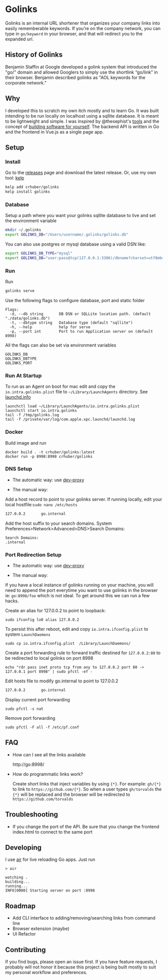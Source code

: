 
# Golinks

Golinks is an internal URL shortener that organizes your company links into easily rememberable keywords. If you’re on the company network, you can type in <code>go/keyword</code> in your browser, and that will redirect you to the expanded url.


## History of Golinks

Benjamin Staffin at Google developed a golink system that introduced the "go/" domain and allowed Googlers to simply use the shortlink “go/link” in their browser. Benjamin described golinks as "AOL keywords for the corporate network."

## Why

I developed this to scratch my own itch mostly and to learn Go. It was built intending to be run locally on localhost using a sqllite database. It is meant to be lightweight and simple. I was inspired by
@thesephist's [tools](https://thesephist.com/posts/tools/) and the concept of [building software for yourself](https://changelog.com/podcast/455).
The backend API is written in Go and the frontend in Vue.js as a single page app.


## Setup

### Install

Go to the [releases](https://github.com/crhuber/golinks/releases) page and download the latest release.
Or, use my own tool: [kelp](https://github.com/crhuber/kelp)

```bash
kelp add crhuber/golinks
kelp install golinks
```

### Database

Setup a path where you want your golinks sqllite database to live and set the environment variable

```bash
mkdir ~/.golinks
export GOLINKS_DB="/Users/username/.golinks/golinks.db"
```

You can also use postgres or mysql database using a valid DSN like:

```bash
export GOLINKS_DB_TYPE="mysql"
export GOLINKS_DB="user:pass@tcp(127.0.0.1:3306)/dbname?charset=utf8mb4&parseTime=True&loc=Local"
```

### Run

Run

```bash
golinks serve
```

Use the following flags to configure database, port and static folder

```
Flags:
  -d, --db string       DB DSN or SQLLite location path. (default "./data/golinks.db")
  -t, --dbtype string   Database type (default "sqllite")
  -h, --help            help for serve
  -p, --port int        Port to run Application server on (default 8998)
```

All the flags can also be set via environment variables

```
GOLINKS_DB
GOLINKS_DBTYPE
GOLINKS_PORT
```

### Run At Startup
To run as an Agent on boot for mac edit and copy the `io.intra.golinks.plist` file to `~/Library/LaunchAgents`  directory.
See [launchd.info](https://www.launchd.info/)

```
launchctl load ~/Library/LaunchAgents/io.intra.golinks.plist
launchctl start io.intra.golinks
tail -f /tmp/golinks.log
tail -f /private/var/log/com.apple.xpc.launchd/launchd.log
```

### Docker

Build image and run
```
docker build . -t crhuber/golinks:latest
docker run -p 8998:8998 crhuber/golinks
```

### DNS Setup

* The automatic way: use [dev-proxy](https://github.com/crhuber/dev-proxy)

* The manual way:

Add a host record to point to your golinks server.
If running locally,  edit your local hostfile:`sudo nano /etc/hosts`

```bash
127.0.0.2       go.internal
```

Add the host suffix to your search domains.
System Preferences>Network>Advanced>DNS>Search Domains:

```
Search Domains:
.internal
```

### Port Redirection Setup

* The automatic way: use [dev-proxy](https://github.com/crhuber/dev-proxy)

* The manual way:

If you have a local instance of golinks running on your machine, you will need to append the port everytime you want to use golinks in the browser
ie: `go:8998/foo` which is not ideal. To get around this we can run a few hacks.

Create an alias for 127.0.0.2 to point to loopback:

```
sudo ifconfig lo0 alias 127.0.0.2
```

To persist this after reboot, edit and copy `io.intra.ifconfig.plist` to system `LaunchDaemons`

```
sudo cp io.intra.ifconfig.plist  /Library/LaunchDaemons/
```

Create a port forwarding rule to forward traffic destined for `127.0.0.2:80` to be redirected to local golinks on port 8998

```
echo "rdr pass inet proto tcp from any to 127.0.0.2 port 80 -> 127.0.0.1 port 8998" | sudo pfctl -ef -
```

Edit hosts file to modify go.internal to point to 127.0.0.2

```bash
127.0.0.2       go.internal
```

Display current port forwarding

```
sudo pfctl -s nat
```

Remove port forwarding

```
sudo pfctl -F all -f /etc/pf.conf
```

## FAQ

* How can I see all the links available

    http://go:8998/


* How do programmatic links work?

    Create short links that inject variables by using `{*}`. For example: `gh/{*}` to link to `https://github.com/{*}`.
    So when a user types `gh/torvalds` the `{*}` will be replaced and the browser will be redirected to `https://github.com/torvalds`

## Troubleshooting

- If you change the port of the API. Be sure that you change the frontend index.html to connect to the same port

## Developing

I use [air](https://github.com/cosmtrek/air) for live reloading Go apps.
Just run

```
> air

watching .
building...
running...
INFO[0000] Starting server on port :8998
```

## Roadmap

- Add CLI interface to adding/removing/searching links from command line
- Browser extension (maybe)
- UI Refactor

## Contributing

If you find bugs, please open an issue first. If you have feature requests, I probably will not honor it because this project is being built mostly to suit my personal workflow and preferences.
